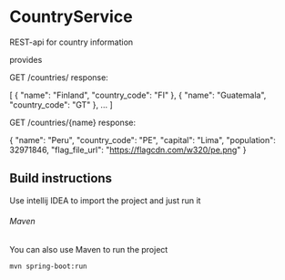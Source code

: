 # CountryService
REST-api for country information

provides 

GET /countries/
response:

[
  {
    "name": "Finland",
    "country_code": "FI"
  },
  {
    "name": "Guatemala",
    "country_code": "GT"
  },
  ...
]
 
GET /countries/{name}
response:

{
  "name": "Peru",
  "country_code": "PE",
  "capital": "Lima",
  "population": 32971846,
  "flag_file_url": "https://flagcdn.com/w320/pe.png"
}

## Build instructions

Use intellij IDEA to import the project and just run it

###### Maven 

You can also use Maven to run the project

``` 
mvn spring-boot:run
```



